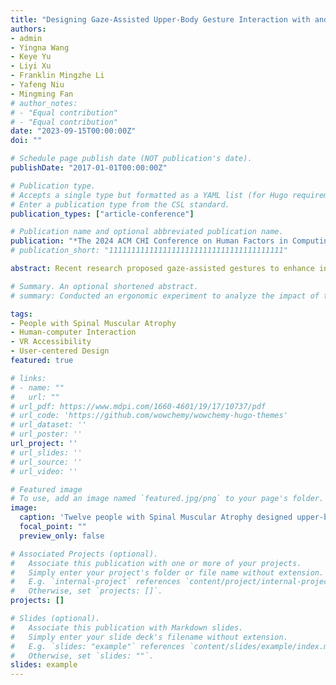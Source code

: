 ```yaml
---
title: "Designing Gaze-Assisted Upper-Body Gesture Interaction with and for People with Spinal Muscular Atrophy in VR"
authors:
- admin
- Yingna Wang
- Keye Yu
- Liyi Xu
- Franklin Mingzhe Li
- Yafeng Niu
- Mingming Fan
# author_notes:
# - "Equal contribution"
# - "Equal contribution"
date: "2023-09-15T00:00:00Z"
doi: ""

# Schedule page publish date (NOT publication's date).
publishDate: "2017-01-01T00:00:00Z"

# Publication type.
# Accepts a single type but formatted as a YAML list (for Hugo requirements).
# Enter a publication type from the CSL standard.
publication_types: ["article-conference"]

# Publication name and optional abbreviated publication name.
publication: "*The 2024 ACM CHI Conference on Human Factors in Computing Systems*(CHI'24) (**Under Review**)"
# publication_short: "111111111111111111111111111111111111111"

abstract: Recent research proposed gaze-assisted gestures to enhance interaction within virtual reality (VR), providing opportunities for people with motor impairments to experience VR. Compared to people with other motor impairments, those with Spinal Muscular Atrophy (SMA) exhibit enhanced distal limb mobility, providing them more design space. However, it remains unknown what gaze-assisted upper-body gestures people with SMA would want and be able to perform. We conducted an elicitation study in which 12 VR-experienced people with SMA designed upper-body gestures for 26 VR commands, and collected 312 user-defined gestures. Participants predominantly favored creating gestures with their hands. The type of tasks and participants’ abilities influence their choice of body parts for gesture design. Participants tended to enhance their body involvement and preferred gestures that required minimal physical effort, and were aesthetically pleasing. Our research will contribute to creating better gesture-based input method for people with motor impairments to interact with VR.

# Summary. An optional shortened abstract.
# summary: Conducted an ergonomic experiment to analyze the impact of three factors:size, position, and metaphor of interaction elements in peripheral vision on the performance of gaze gestures.

tags:
- People with Spinal Muscular Atrophy
- Human-computer Interaction
- VR Accessibility
- User-centered Design
featured: true

# links:
# - name: ""
#   url: ""
# url_pdf: https://www.mdpi.com/1660-4601/19/17/10737/pdf
# url_code: 'https://github.com/wowchemy/wowchemy-hugo-themes'
# url_dataset: ''
# url_poster: ''
url_project: ''
# url_slides: ''
# url_source: ''
# url_video: ''

# Featured image
# To use, add an image named `featured.jpg/png` to your page's folder. 
image:
  caption: 'Twelve people with Spinal Muscular Atrophy designed upper-body gestures for VR commands. Two of them participated in person, while the other ten joined remotely. All participants actively took part in this research, and Participant 6 preferred to conduct the experiments without turning on the camera.'
  focal_point: ""
  preview_only: false

# Associated Projects (optional).
#   Associate this publication with one or more of your projects.
#   Simply enter your project's folder or file name without extension.
#   E.g. `internal-project` references `content/project/internal-project/index.md`.
#   Otherwise, set `projects: []`.
projects: []

# Slides (optional).
#   Associate this publication with Markdown slides.
#   Simply enter your slide deck's filename without extension.
#   E.g. `slides: "example"` references `content/slides/example/index.md`.
#   Otherwise, set `slides: ""`.
slides: example
---
```


<!-- {{% callout note %}}
Click the *Cite* button above to demo the feature to enable visitors to import publication metadata into their reference management software.
{{% /callout %}}

{{% callout note %}}
Create your slides in Markdown - click the *Slides* button to check out the example.
{{% /callout %}}

Add the publication's **full text** or **supplementary notes** here. You can use rich formatting such as including [code, math, and images](https://wowchemy.com/docs/content/writing-markdown-latex/). -->
